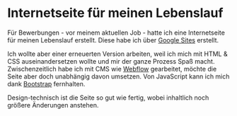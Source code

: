 # Internetseite für meinen Lebenslauf

Für Bewerbungen - vor meinem aktuellen Job - hatte ich eine Internetseite für meinen Lebenslauf erstellt. Diese habe ich über [Google Sites](https://sites.google.com/view/oezguencakir/lebenslauf) erstellt.

Ich wollte aber einer erneuerten Version arbeiten, weil ich mich mit HTML & CSS auseinandersetzen wollte und mir der ganze Prozess Spaß macht. Zwischenzeitlich habe ich mit CMS wie [Webflow](https://webflow.com/) gearbeitet, möchte die Seite aber doch unabhängig davon umsetzen. Von JavaScript kann ich mich dank [Bootstrap](https://getbootstrap.com) fernhalten.

Design-technisch ist die Seite so gut wie fertig, wobei inhaltlich noch größere Änderungen anstehen.
